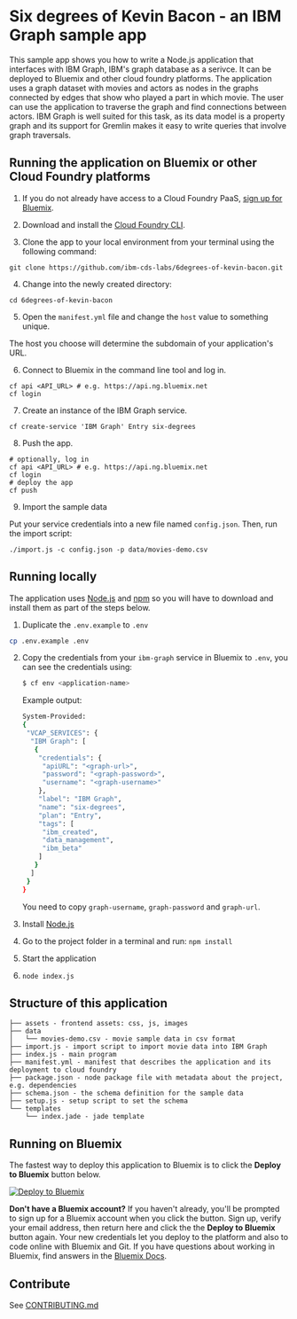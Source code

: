 # Six degrees of Kevin Bacon - an IBM Graph sample app

This sample app shows you how to write a Node.js application that interfaces with IBM Graph, IBM's graph database as a serivce. It can be deployed to Bluemix and other cloud foundry platforms. The application uses a graph dataset with movies and actors as nodes in the graphs connected by edges that show who played a part in which movie. The user can use the application to traverse the graph and find connections between actors. IBM Graph is well suited for this task, as its data model is a property graph and its support for Gremlin makes it easy to write queries that involve graph traversals.

## Running the application on Bluemix or other Cloud Foundry platforms

1. If you do not already have access to a Cloud Foundry PaaS, [sign up for Bluemix](https://console.ng.bluemix.net/registration/).

2. Download and install the [Cloud Foundry CLI](https://github.com/cloudfoundry/cli).

3. Clone the app to your local environment from your terminal using the following command:

```
git clone https://github.com/ibm-cds-labs/6degrees-of-kevin-bacon.git
```

4. Change into the newly created directory:

```
cd 6degrees-of-kevin-bacon
```

5. Open the `manifest.yml` file and change the `host` value to something unique.

The host you choose will determine the subdomain of your application's URL.

6. Connect to Bluemix in the command line tool and log in.

```
cf api <API_URL> # e.g. https://api.ng.bluemix.net
cf login
```

7. Create an instance of the IBM Graph service.

```
cf create-service 'IBM Graph' Entry six-degrees
```

8. Push the app.

```
# optionally, log in
cf api <API_URL> # e.g. https://api.ng.bluemix.net
cf login
# deploy the app
cf push
```

9. Import the sample data

Put your service credentials into a new file named `config.json`. Then, run the import script:

```
./import.js -c config.json -p data/movies-demo.csv
```

## Running locally
  The application uses [Node.js](http://nodejs.org/) and [npm](https://www.npmjs.com/) so you will have to download and install them as part of the steps below.

1. Duplicate the `.env.example` to `.env`

  ```sh
  cp .env.example .env
  ```

2. Copy the credentials from your `ibm-graph` service in Bluemix to `.env`, you can see the credentials using:

    ```sh
    $ cf env <application-name>
    ```
    Example output:
    ```sh
    System-Provided:
    {
     "VCAP_SERVICES": {
      "IBM Graph": [
       {
        "credentials": {
         "apiURL": "<graph-url>",
         "password": "<graph-password>",
         "username": "<graph-username>"
        },
        "label": "IBM Graph",
        "name": "six-degrees",
        "plan": "Entry",
        "tags": [
         "ibm_created",
         "data_management",
         "ibm_beta"
        ]
       }
      ]
     }
    }
    ```

    You need to copy `graph-username`, `graph-password` and `graph-url`.

2. Install [Node.js](http://nodejs.org/)
3. Go to the project folder in a terminal and run:
    `npm install`
4. Start the application
5.  `node index.js`

## Structure of this application

```
├── assets - frontend assets: css, js, images
├── data
│   └── movies-demo.csv - movie sample data in csv format
├── import.js - import script to import movie data into IBM Graph
├── index.js - main program
├── manifest.yml - manifest that describes the application and its deployment to cloud foundry
├── package.json - node package file with metadata about the project, e.g. dependencies
├── schema.json - the schema definition for the sample data
├── setup.js - setup script to set the schema
└── templates
    └── index.jade - jade template
```

## Running on Bluemix

The fastest way to deploy this application to Bluemix is to click the **Deploy to Bluemix** button below.

[![Deploy to Bluemix](https://deployment-tracker.mybluemix.net/stats/4dfc8a74f582329adf35199126090e45/button.svg)](https://bluemix.net/deploy?repository=https://github.com/ibm-cds-labs/6degrees-of-kevin-bacon.git)

**Don't have a Bluemix account?** If you haven't already, you'll be prompted to sign up for a Bluemix account when you click the button.  Sign up, verify your email address, then return here and click the the **Deploy to Bluemix** button again. Your new credentials let you deploy to the platform and also to code online with Bluemix and Git. If you have questions about working in Bluemix, find answers in the [Bluemix Docs](https://www.ng.bluemix.net/docs/).

## Contribute

See [CONTRIBUTING.md](./CONTRIBUTING.md)
